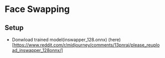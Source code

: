 # Face Swapping

## Setup

- Donwload trained model(inswapper_128.onnx) (here)[https://www.reddit.com/r/midjourney/comments/13pnraj/please_reupload_inswapper_128onnx/]
